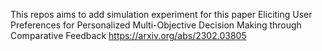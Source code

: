 This repos aims to add simulation experiment for this paper
Eliciting User Preferences for Personalized Multi-Objective Decision Making through Comparative Feedback
https://arxiv.org/abs/2302.03805
